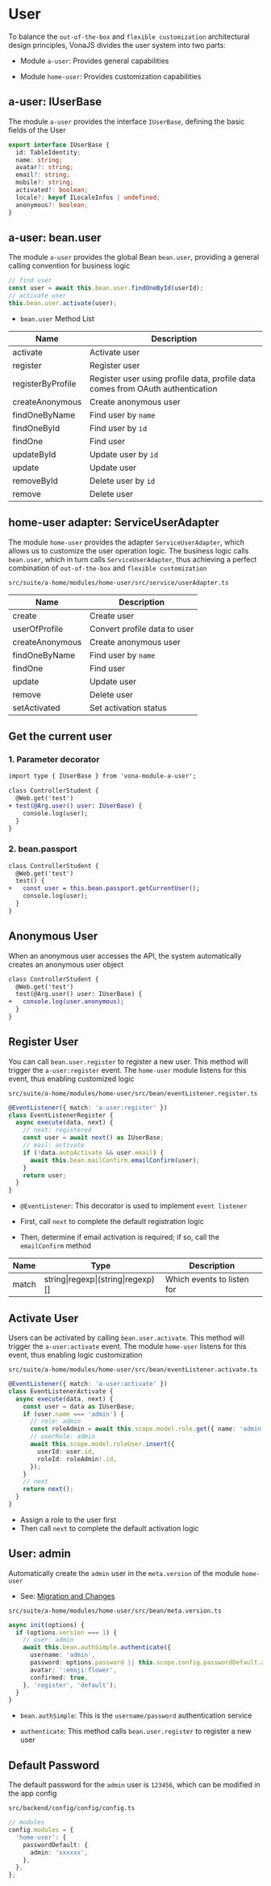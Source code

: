 # User

To balance the `out-of-the-box` and `flexible customization` architectural design principles, VonaJS divides the user system into two parts:

- Module `a-user`: Provides general capabilities

- Module `home-user`: Provides customization capabilities

## a-user: IUserBase

The module `a-user` provides the interface `IUserBase`, defining the basic fields of the User

``` typescript
export interface IUserBase {
  id: TableIdentity;
  name: string;
  avatar?: string;
  email?: string;
  mobile?: string;
  activated?: boolean;
  locale?: keyof ILocaleInfos | undefined;
  anonymous?: boolean;
}
```

## a-user: bean.user

The module `a-user` provides the global Bean `bean.user`, providing a general calling convention for business logic

``` typescript
// find user
const user = await this.bean.user.findOneById(userId);
// activate user
this.bean.user.activate(user);
```

* `bean.user` Method List

|Name|Description|
|--|--|
|activate|Activate user|
|register|Register user|
|registerByProfile|Register user using profile data, profile data comes from OAuth authentication|
|createAnonymous|Create anonymous user|
|findOneByName|Find user by `name`|
|findOneById|Find user by `id`|
|findOne|Find user|
|updateById|Update user by `id`|
|update|Update user|
|removeById|Delete user by `id`|
|remove|Delete user|

## home-user adapter: ServiceUserAdapter

The module `home-user` provides the adapter `ServiceUserAdapter`, which allows us to customize the user operation logic. The business logic calls `bean.user`, which in turn calls `ServiceUserAdapter`, thus achieving a perfect combination of `out-of-the-box` and `flexible customization`

`src/suite/a-home/modules/home-user/src/service/userAdapter.ts`

|Name|Description|
|--|--|
|create|Create user|
|userOfProfile|Convert profile data to user|
|createAnonymous|Create anonymous user|
|findOneByName|Find user by `name`|
|findOne|Find user|
|update|Update user|
|remove|Delete user|
|setActivated|Set activation status|

## Get the current user

### 1. Parameter decorator

``` diff
import type { IUserBase } from 'vona-module-a-user';

class ControllerStudent {
  @Web.get('test')
+ test(@Arg.user() user: IUserBase) {
    console.log(user);
  }
}  
```

### 2. bean.passport

``` diff
class ControllerStudent {
  @Web.get('test')
  test() {
+   const user = this.bean.passport.getCurrentUser();
    console.log(user);
  }
}  
```

## Anonymous User

When an anonymous user accesses the API, the system automatically creates an anonymous user object

``` diff
class ControllerStudent {
  @Web.get('test')
  test(@Arg.user() user: IUserBase) {
+   console.log(user.anonymous);
  }
}  
```

## Register User

You can call `bean.user.register` to register a new user. This method will trigger the `a-user:register` event. The `home-user` module listens for this event, thus enabling customized logic

`src/suite/a-home/modules/home-user/src/bean/eventListener.register.ts`

``` typescript
@EventListener({ match: 'a-user:register' })
class EventListenerRegister {
  async execute(data, next) {
    // next: registered
    const user = await next() as IUserBase;
    // mail: activate
    if (!data.autoActivate && user.email) {
      await this.bean.mailConfirm.emailConfirm(user);
    }
    return user;
  }
}
```

- `@EventListener`: This decorator is used to implement `event listener`

- First, call `next` to complete the default registration logic

- Then, determine if email activation is required; if so, call the `emailConfirm` method

|Name|Type|Description|
|--|--|--|
|match|string\|regexp\|(string\|regexp)[]|Which events to listen for|

## Activate User

Users can be activated by calling `bean.user.activate`. This method will trigger the `a-user:activate` event. The module `home-user` listens for this event, thus enabling logic customization

`src/suite/a-home/modules/home-user/src/bean/eventListener.activate.ts`

``` typescript
@EventListener({ match: 'a-user:activate' })
class EventListenerActivate {
  async execute(data, next) {
    const user = data as IUserBase;
    if (user.name === 'admin') {
      // role: admin
      const roleAdmin = await this.scope.model.role.get({ name: 'admin' });
      // userRole: admin
      await this.scope.model.roleUser.insert({
        userId: user.id,
        roleId: roleAdmin!.id,
      });
    }
    // next
    return next();
  }
}
```

- Assign a role to the user first
- Then call `next` to complete the default activation logic

## User: admin

Automatically create the `admin` user in the `meta.version` of the module `home-user`

- See: [Migration and Changes](../../essentials/api/version.md)

`src/suite/a-home/modules/home-user/src/bean/meta.version.ts`

``` typescript
async init(options) {
  if (options.version === 1) {
    // user: admin
    await this.bean.authSimple.authenticate({
      username: 'admin',
      password: options.password || this.scope.config.passwordDefault.admin,
      avatar: ':emoji:flower',
      confirmed: true,
    }, 'register', 'default');
  }
}
```

- `bean.authSimple`: This is the `username/password` authentication service

- `authenticate`: This method calls `bean.user.register` to register a new user

## Default Password

The default password for the `admin` user is `123456`, which can be modified in the app config

`src/backend/config/config/config.ts`

``` typescript
// modules
config.modules = {
  'home-user': {
    passwordDefault: {
      admin: 'xxxxxx',
    },
  },
};
```
